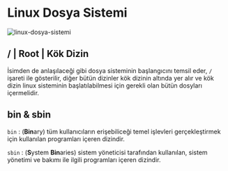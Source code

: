 # Linux Dosya Sistemi

![linux-dosya-sistemi](https://github.com/kaaneeksi/Linux-Dosya-Sistemi-Hiyerarsisi/blob/main/linux-dosya-sistemi.png?raw=true)

## / | Root | Kök Dizin

İsimden de anlaşılaceği gibi dosya sisteminin başlangıcını temsil eder, `/` işareti ile gösterilir, diğer bütün dizinler kök dizinin altında yer alır ve  kök dizin linux sisteminin başlatılabilmesi için gerekli olan bütün dosyları içermelidir.

## bin & sbin
`bin` : (**Bin**ary) tüm kullanıcıların erişebiliceği temel işlevleri gerçekleştirmek için kullanılan programları içeren dizindir.

`sbin` : (**S**ystem **Bin**aries) sistem yöneticisi tarafından kullanılan, sistem yönetimi ve bakımı ile ilgili programları içeren dizindir.

